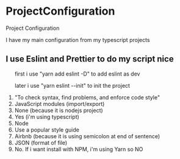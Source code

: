 # ProjectConfiguration
Project Configuration

I have my main configuration from my typescript projects

## I use Eslint and Prettier to do my script nice
 
<ol> 
   first i use "yarn add eslint -D" to add eslint as dev
  
  later i use "yarn eslint --init" to init the project
  <li>"To check syntax, find problems, and enforce code style"</li>
  <li>JavaScript modules (import/export)</li>
  <li>None (because it is nodejs project)</li>
  <li>Yes (i'm using typescript)</li>
  <li>Node</li>
  <li>Use a popular style guide</li>
  <li>Airbnb (because it is using semicolon at end of sentence)</li>
  <li>JSON (format of file)</li>
  <li>No. If i want install with NPM, i'm using Yarn so NO</li>
</ol>
